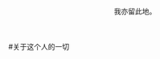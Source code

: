 <html>
<head>
     <title>关于这个人的一切</title>     
</head>
     <body> 
     <br>
     <br>
    <center> 我亦留此地。</center><br>
     <br>
     <br>
  #关于这个人的一切 
          
</body>
</html>

